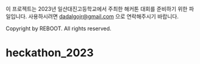 이 프로젝트는 2023년 일산대진고등학교에서 주최한 해커톤 대회를 준비하기 위한 파일입니다.
사용하시려면 dadalgojr@gmail.com 으로 연락해주시기 바랍니다.

Copyright by REBOOT. All rights reserved.
# heckathon_2023
